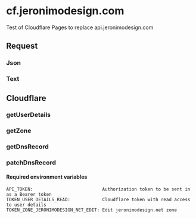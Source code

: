 # cf.jeronimodesign.com
Test of Cloudflare Pages to replace api.jeronimodesign.com

## Request

### Json

### Text

## Cloudflare

### getUserDetails

### getZone

### getDnsRecord

### patchDnsRecord

#### Required environment variables
```
API_TOKEN:                          Authorization token to be sent in as a Bearer token
TOKEN_USER_DETAILS_READ:            Cloudflare token with read access to user details
TOKEN_ZONE_JERONIMODESIGN_NET_EDIT: Edit jeronimodesign.net zone
```